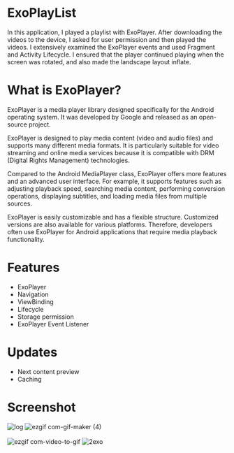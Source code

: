 # ExoPlayList

In this application, I played a playlist with ExoPlayer. After downloading the videos to the device, I asked for user permission and then played the videos.
I extensively examined the ExoPlayer events and used Fragment and Activity Lifecycle.
I ensured that the player continued playing when the screen was rotated, and also made the landscape layout inflate. 


# What is ExoPlayer?

<p>ExoPlayer is a media player library designed specifically for the Android operating system. It was developed by Google and released as an open-source project.

ExoPlayer is designed to play media content (video and audio files) and supports many different media formats. It is particularly suitable for video streaming and online media services because it is compatible with DRM (Digital Rights Management) technologies.

Compared to the Android MediaPlayer class, ExoPlayer offers more features and an advanced user interface. For example, it supports features such as adjusting playback speed, searching media content, performing conversion operations, displaying subtitles, and loading media files from multiple sources.

ExoPlayer is easily customizable and has a flexible structure. Customized versions are also available for various platforms. Therefore, developers often use ExoPlayer for Android applications that require media playback functionality.</p>

# Features
<ul>
   <li>ExoPlayer</li>
   <li>Navigation</li>
   <li>ViewBinding</li>
   <li>Lifecycle</li>
   <li>Storage permission</li>
   <li>ExoPlayer Event Listener</li>
 </ul> 
 
 # Updates
<ul>
   <li>Next content preview</li>
   <li>Caching</li>
 </ul>

# Screenshot

![log](https://github.com/erenalparslan/ExoPlayList/assets/100201401/6dda9cdb-cfb0-464a-9ea9-5649de36491b)
![ezgif com-gif-maker (4)](https://github.com/erenalparslan/ExoPlayList/assets/100201401/755511d0-dc04-429a-abf0-a12ed4175ae2)
</br> </br>
![ezgif com-video-to-gif](https://github.com/erenalparslan/ExoPlayList/assets/100201401/483a5307-a6d3-4cb9-9e00-d8e6d2201071)
![2exo](https://github.com/erenalparslan/ExoPlayList/assets/100201401/8d079e2a-8c3c-4323-927f-72218dfc3dbb)













